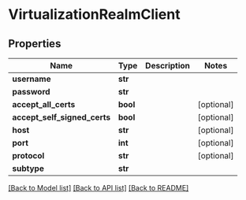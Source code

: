 # VirtualizationRealmClient

## Properties
Name | Type | Description | Notes
------------ | ------------- | ------------- | -------------
**username** | **str** |  | 
**password** | **str** |  | 
**accept_all_certs** | **bool** |  | [optional] 
**accept_self_signed_certs** | **bool** |  | [optional] 
**host** | **str** |  | [optional] 
**port** | **int** |  | [optional] 
**protocol** | **str** |  | [optional] 
**subtype** | **str** |  | 

[[Back to Model list]](../README.md#documentation-for-models) [[Back to API list]](../README.md#documentation-for-api-endpoints) [[Back to README]](../README.md)


